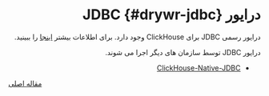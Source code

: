 <div markdown="1" dir="rtl">

# درایور JDBC {#drywr-jdbc}

درایور رسمی JDBC برای ClickHouse وجود دارد. برای اطلاعات بیشتر [اینجا](https://github.com/ClickHouse/clickhouse-jdbc) را ببینید.

درایور JDBC توسط سازمان های دیگر اجرا می شوند.

- [ClickHouse-Native-JDBC](https://github.com/housepower/ClickHouse-Native-JDBC)

</div>

[مقاله اصلی](https://clickhouse.tech/docs/fa/interfaces/jdbc/) <!--hide-->
